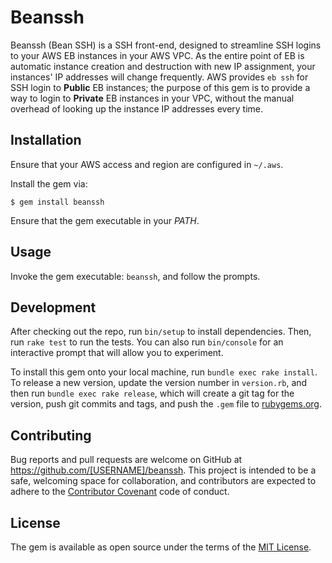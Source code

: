 # Beanssh

Beanssh (Bean SSH) is a SSH front-end, designed to streamline SSH logins to your AWS EB instances in your AWS VPC.
As the entire point of EB is automatic instance creation and destruction with new IP assignment, your instances' IP addresses will change frequently.
AWS provides `eb ssh` for SSH login to **Public** EB instances; the purpose of this gem is to provide a way to login to **Private** EB instances in your VPC, without the manual overhead of looking up the instance IP addresses every time.


## Installation

Ensure that your AWS access and region are configured in `~/.aws`.

Install the gem via:

    $ gem install beanssh

Ensure that the gem executable in your *PATH*.


## Usage

Invoke the gem executable: `beanssh`, and follow the prompts.


## Development

After checking out the repo, run `bin/setup` to install dependencies. Then, run `rake test` to run the tests. You can also run `bin/console` for an interactive prompt that will allow you to experiment.

To install this gem onto your local machine, run `bundle exec rake install`. To release a new version, update the version number in `version.rb`, and then run `bundle exec rake release`, which will create a git tag for the version, push git commits and tags, and push the `.gem` file to [rubygems.org](https://rubygems.org).


## Contributing

Bug reports and pull requests are welcome on GitHub at https://github.com/[USERNAME]/beanssh. This project is intended to be a safe, welcoming space for collaboration, and contributors are expected to adhere to the [Contributor Covenant](http://contributor-covenant.org) code of conduct.


## License

The gem is available as open source under the terms of the [MIT License](http://opensource.org/licenses/MIT).
